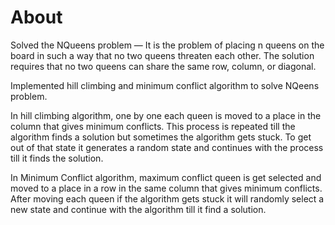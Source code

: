 # About
Solved the NQueens problem — 
It is the problem of placing n queens on the board in such a way that no two queens threaten each other. The solution requires that no two queens can share the same row, column, or diagonal.

Implemented hill climbing and minimum conflict algorithm to solve NQeens problem.

In hill climbing algorithm, one by one each queen is moved to a place in the column that gives minimum conflicts. This process is repeated till the algorithm finds a solution but sometimes the algorithm gets stuck. To get out of that state it generates a random state and continues with the process till it finds the solution.
In Minimum Conflict algorithm, maximum conflict queen is get selected and moved to a place in a row in the same column that gives minimum conflicts. After moving each queen if the algorithm gets stuck it will randomly select a new state and continue with the algorithm till it find a solution.
